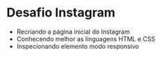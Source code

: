 # Desafio Instagram

- Recriando a página inicial do Instagram
- Conhecendo melhor as linguagens HTML e CSS
- Inspecionando elemento modo responsivo
